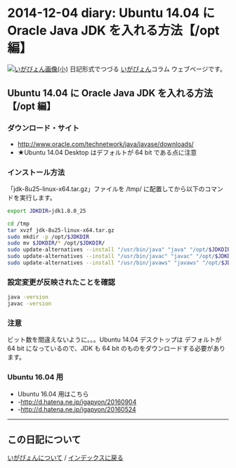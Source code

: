 2014-12-04 diary: Ubuntu 14.04 に Oracle Java JDK を入れる方法【/opt 編】
=====================================================================================================
[![いがぴょん画像(小)](https://igapyon.github.io/diary/images/iga200306s.jpg "いがぴょん")](https://igapyon.github.io/diary/memo/memoigapyon.html) 日記形式でつづる [いがぴょん](https://igapyon.github.io/diary/memo/memoigapyon.html)コラム ウェブページです。

## Ubuntu 14.04 に Oracle Java JDK を入れる方法【/opt 編】



### ダウンロード・サイト

* http://www.oracle.com/technetwork/java/javase/downloads/
* ★Ubuntu 14.04 Desktop はデフォルトが 64 bit である点に注意


### インストール方法

「jdk-8u25-linux-x64.tar.gz」ファイルを /tmp/ に配置してから以下のコマンドを実行します。

```bash
export JDKDIR=jdk1.8.0_25

cd /tmp
tar xvzf jdk-8u25-linux-x64.tar.gz
sudo mkdir -p /opt/$JDKDIR
sudo mv $JDKDIR/* /opt/$JDKDIR/
sudo update-alternatives --install "/usr/bin/java" "java" "/opt/$JDKDIR/bin/java" 1
sudo update-alternatives --install "/usr/bin/javac" "javac" "/opt/$JDKDIR/bin/javac" 1
sudo update-alternatives --install "/usr/bin/javaws" "javaws" "/opt/$JDKDIR/bin/javaws" 1
```


### 設定変更が反映されたことを確認


```bash
java -version
javac -version
```


### 注意

ビット数を間違えないように。。。Ubuntu 14.04 デスクトップは デフォルトが 64 bit になっているので、JDK も 64 bit のものをダウンロードする必要があります。


### Ubuntu 16.04 用

* Ubuntu 16.04 用はこちら
* -http://d.hatena.ne.jp/igapyon/20160904
* -http://d.hatena.ne.jp/igapyon/20160524



----------------------------------------------------------------------------------------------------

## この日記について
[いがぴょんについて](http://www.igapyon.jp/igapyon/diary/memo/memoigapyon.html) / [インデックスに戻る](https://igapyon.github.io/diary/idxall.html)
